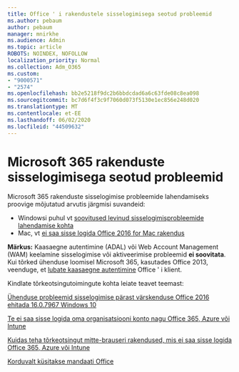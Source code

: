 ```yaml
---
title: Office ' i rakendustele sisselogimisega seotud probleemid
ms.author: pebaum
author: pebaum
manager: mnirkhe
ms.audience: Admin
ms.topic: article
ROBOTS: NOINDEX, NOFOLLOW
localization_priority: Normal
ms.collection: Adm_O365
ms.custom:
- "9000571"
- "2574"
ms.openlocfilehash: bb2e5218f9dc2b6bbdcdad6a6c63fde08c8ea098
ms.sourcegitcommit: bc7d6f4f3c9f7060d073f5130e1ec856e248d020
ms.translationtype: MT
ms.contentlocale: et-EE
ms.lasthandoff: 06/02/2020
ms.locfileid: "44509632"
---
```

# <a name="issues-signing-into-microsoft-365-apps"></a>Microsoft 365 rakenduste sisselogimisega seotud probleemid

Microsoft 365 rakenduste sisselogimise probleemide lahendamiseks proovige mõjutatud arvutis järgmisi suvandeid:  

- Windowsi puhul vt [soovitused levinud sisselogimisprobleemide lahendamise kohta](https://docs.microsoft.com/office365/troubleshoot/administration/disabling-adal-wam-not-recommended#recommendations-on-resolving-common-sign-in-issues)
- Mac, vt [ei saa sisse logida Office 2016 for Mac rakendus](https://docs.microsoft.com/office365/troubleshoot/authentication/sign-in-to-office-2016-for-mac-fail)

**Märkus:** Kaasaegne autentimine (ADAL) või Web Account Management (WAM) keelamine sisselogimise või aktiveerimise probleemid **ei soovitata**. Kui tõrked ühenduse loomisel Microsoft 365, kasutades Office 2013, veenduge, et [lubate kaasaegne autentimine](https://docs.microsoft.com/microsoft-365/admin/security-and-compliance/enable-modern-authentication) Office ' i klient.

Kindlate tõrkeotsingutoimingute kohta leiate teavet teemast:

[Ühenduse probleemid sisselogimise pärast värskenduse Office 2016 ehitada 16.0.7967 Windows 10](https://docs.microsoft.com/office365/troubleshoot/administration/connection-issue-when-sign-in-office-2016)  

[Te ei saa sisse logida oma organisatsiooni konto nagu Office 365, Azure või Intune](https://docs.microsoft.com/office365/troubleshoot/authentication/sign-in-to-office-365-azure-intune)

[Kuidas teha tõrkeotsingut mitte-brauseri rakendused, mis ei saa sisse logida Office 365, Azure või Intune](https://support.office.com/article/how-to-troubleshoot-non-browser-apps-that-can-t-sign-in-to-office-365-azure-or-intune-3ba1b268-66f6-462c-b0e5-070f5c2603c1?ui=en-US&rs=en-US&ad=US)

[Korduvalt küsitakse mandaati Office](https://docs.microsoft.com/office365/troubleshoot/authentication/access-denied-when-connect-to-office-365)